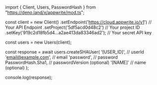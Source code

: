 import { Client, Users, PasswordHash } from "https://deno.land/x/appwrite/mod.ts";

const client = new Client()
    .setEndpoint('https://cloud.appwrite.io/v1') // Your API Endpoint
    .setProject('5df5acd0d48c2') // Your project ID
    .setKey('919c2d18fb5d4...a2ae413da83346ad2'); // Your secret API key

const users = new Users(client);

const response = await users.createSHAUser(
    '[USER_ID]', // userId
    'email@example.com', // email
    'password', // password
    PasswordHash.Sha1, // passwordVersion (optional)
    '[NAME]' // name (optional)
);

console.log(response);
